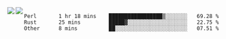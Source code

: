 <a href="https://github.com/anuraghazra/github-readme-stats">
  <img align="left" src="https://github-readme-stats.vercel.app/api?username=kfly8&count_private=true&show_icons=true&theme=calm" />
</a>
<a href="https://github.com/anuraghazra/github-readme-stats">
  <img align="left" src="https://github-readme-stats.vercel.app/api/top-langs/?username=kfly8&theme=calm&hide=HTML&exclude_repo=is3q-cr" />
</a>

<!--START_SECTION:waka-->
```text
Perl       1 hr 18 mins    █████████████████▒░░░░░░░   69.28 % 
Rust       25 mins         █████▓░░░░░░░░░░░░░░░░░░░   22.75 % 
Other      8 mins          ██░░░░░░░░░░░░░░░░░░░░░░░   07.51 % 
```
<!--END_SECTION:waka-->
